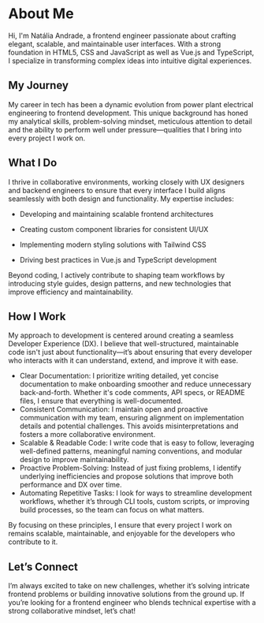 <script setup>
import { VPSocialLinks } from 'vitepress/theme'

const socialLinks = [
    {
        icon: "github",
        link: "https://github.com/natalia-sampaio",
    },
    {
        icon: "x",
        link: "https://x.com/nataliaSRSA",
    },
    {
        icon: "linkedin",
        link: "https://www.linkedin.com/in/natalia-srs/?locale=en_US",
    },
    {
        icon: "mailgun",
        link: "mailto:natalia@nafi.dev",
    },
]
</script>

# About Me

Hi, I'm Natália Andrade, a frontend engineer passionate about crafting elegant, scalable, and maintainable user interfaces. With a strong foundation in HTML5, CSS and JavaScript as well as Vue.js and TypeScript, I specialize in transforming complex ideas into intuitive digital experiences.

## My Journey

My career in tech has been a dynamic evolution from power plant electrical engineering to frontend development. This unique background has honed my analytical skills, problem-solving mindset, meticulous attention to detail and the ability to perform well under pressure—qualities that I bring into every project I work on.

## What I Do

I thrive in collaborative environments, working closely with UX designers and backend engineers to ensure that every interface I build aligns seamlessly with both design and functionality. My expertise includes:

-   Developing and maintaining scalable frontend architectures

-   Creating custom component libraries for consistent UI/UX

-   Implementing modern styling solutions with Tailwind CSS

-   Driving best practices in Vue.js and TypeScript development

Beyond coding, I actively contribute to shaping team workflows by introducing style guides, design patterns, and new technologies that improve efficiency and maintainability.

## How I Work

My approach to development is centered around creating a seamless Developer Experience (DX). I believe that well-structured, maintainable code isn't just about functionality—it’s about ensuring that every developer who interacts with it can understand, extend, and improve it with ease.

-   Clear Documentation: I prioritize writing detailed, yet concise documentation to make onboarding smoother and reduce unnecessary back-and-forth. Whether it's code comments, API specs, or README files, I ensure that everything is well-documented.
-   Consistent Communication: I maintain open and proactive communication with my team, ensuring alignment on implementation details and potential challenges. This avoids misinterpretations and fosters a more collaborative environment.
-   Scalable & Readable Code: I write code that is easy to follow, leveraging well-defined patterns, meaningful naming conventions, and modular design to improve maintainability.
-   Proactive Problem-Solving: Instead of just fixing problems, I identify underlying inefficiencies and propose solutions that improve both performance and DX over time.
-   Automating Repetitive Tasks: I look for ways to streamline development workflows, whether it’s through CLI tools, custom scripts, or improving build processes, so the team can focus on what matters.

By focusing on these principles, I ensure that every project I work on remains scalable, maintainable, and enjoyable for the developers who contribute to it.

## Let’s Connect

I’m always excited to take on new challenges, whether it’s solving intricate frontend problems or building innovative solutions from the ground up. If you’re looking for a frontend engineer who blends technical expertise with a strong collaborative mindset, let’s chat!

<VPSocialLinks :links="socialLinks"></VPSocialLinks>
